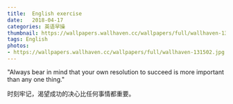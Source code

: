 ```yaml
---
title:  English exercise
date:   2018-04-17
categories: 英语早操
thumbnail: https://wallpapers.wallhaven.cc/wallpapers/full/wallhaven-131502.jpg
tags: English
photos:
- https://wallpapers.wallhaven.cc/wallpapers/full/wallhaven-131502.jpg
---
```


"Always bear in mind that your own resolution to succeed is more important than any one thing."
<p>时刻牢记，渴望成功的决心比任何事情都重要。</p>
